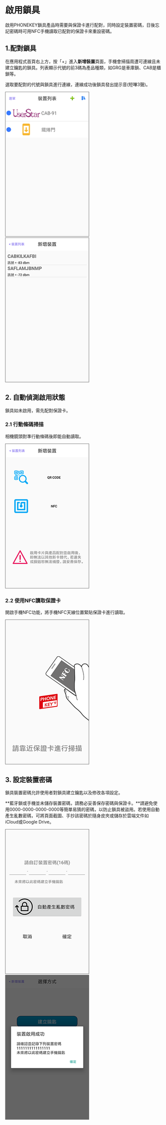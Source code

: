 # 啟用鎖具

啟用PHONEKEY鎖具產品時需要與保證卡進行配對，同時設定裝置密碼，日後忘記密碼時可用NFC手機讀取已配對的保證卡來重設密碼。

## 1.配對鎖具

在應用程式首頁右上方，按「+」進入**新增裝置**頁面，手機會掃描周遭可連線且未建立鑰匙的鎖具。列表顯示代號的前3碼為產品種類，如GRG是車庫鎖、CAB是櫃鎖等。

選取要配對的代號與鎖具進行連線，連線成功後鎖具發出提示音\(短嗶3聲\)。

![](../.gitbook/assets/screenshot_2018-12-20-14-44-52-375_com.userstar.phonekey.png) ![](../.gitbook/assets/screenshot_2018-12-21-10-37-31-514_com.userstar.phonekey.png)

## 2. 自動偵測啟用狀態

鎖具如未啟用，需先配對保證卡。

### 2.1 行動條碼掃描

相機鏡頭對準行動條碼後即能自動讀取。

![](../.gitbook/assets/screenshot_2018-12-20-17-22-34-531_com.userstar.phonekey.png)

### 2.2 使用NFC讀取保證卡

開啟手機NFC功能，將手機NFC天線位置緊貼保證卡進行讀取。

![](../.gitbook/assets/screenshot_2018-12-20-17-22-47-532_com.userstar.phonekey.png)

## 3. 設定裝置密碼

鎖具裝置密碼允許使用者對鎖具建立鑰匙以及修改各項設定。

**藍牙鎖或手機並未儲存裝置密碼，請務必妥善保存密碼與保證卡。**請避免使用0000-0000-0000-0000等簡單易猜的密碼，以防止鎖具被盜用。若使用自動產生亂數密碼，可將頁面截圖、手抄該密碼於隨身皮夾或儲存於雲端文件如iCloud或Google Drive。

![](../.gitbook/assets/screenshot_2018-12-20-17-23-02-396_com.userstar.phonekey.png) ![](../.gitbook/assets/screenshot_2018-12-20-17-23-15-487_com.userstar.phonekey.png)

